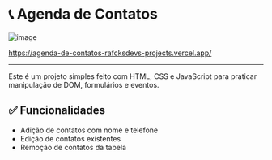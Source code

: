 # 📞 Agenda de Contatos

![image](https://github.com/user-attachments/assets/918d6dd8-33cd-4351-98d7-e8f94c0862e6)

https://agenda-de-contatos-rafcksdevs-projects.vercel.app/

---
Este é um projeto simples feito com HTML, CSS e JavaScript para praticar manipulação de DOM, formulários e eventos.

## ✅ Funcionalidades

- Adição de contatos com nome e telefone
- Edição de contatos existentes
- Remoção de contatos da tabela
